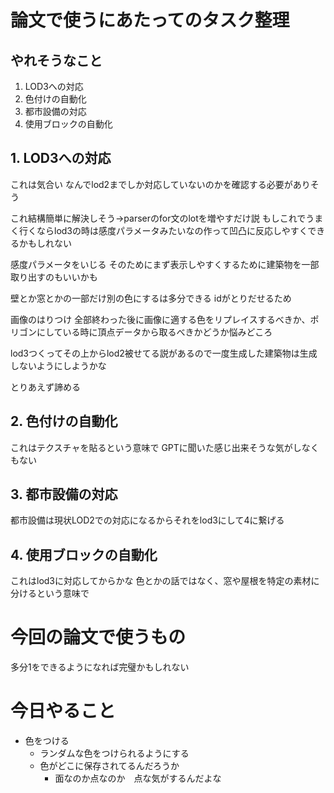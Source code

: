 # 論文で使うにあたってのタスク整理

## やれそうなこと
1. LOD3への対応
2. 色付けの自動化
3. 都市設備の対応
4. 使用ブロックの自動化

## 1. LOD3への対応
これは気合い
なんでlod2までしか対応していないのかを確認する必要がありそう

これ結構簡単に解決しそう->parserのfor文のlotを増やすだけ説
もしこれでうまく行くならlod3の時は感度パラメータみたいなの作って凹凸に反応しやすくできるかもしれない

感度パラメータをいじる
そのためにまず表示しやすくするために建築物を一部取り出すのもいいかも

壁とか窓とかの一部だけ別の色にするは多分できる idがとりだせるため

画像のはりつけ
全部終わった後に画像に適する色をリプレイスするべきか、ポリゴンにしている時に頂点データから取るべきかどうか悩みどころ

lod3つくってその上からlod2被せてる説があるので一度生成した建築物は生成しないようにしようかな

とりあえず諦める

## 2. 色付けの自動化
これはテクスチャを貼るという意味で
GPTに聞いた感じ出来そうな気がしなくもない

## 3. 都市設備の対応
都市設備は現状LOD2での対応になるからそれをlod3にして4に繋げる

## 4. 使用ブロックの自動化
これはlod3に対応してからかな
色とかの話ではなく、窓や屋根を特定の素材に分けるという意味で


# 今回の論文で使うもの
多分1をできるようになれば完璧かもしれない

# 今日やること
- 色をつける
    - ランダムな色をつけられるようにする
    - 色がどこに保存されてるんだろうか
        - 面なのか点なのか　点な気がするんだよな